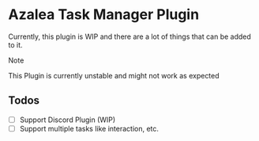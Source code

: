 # Azalea Task Manager Plugin

Currently, this plugin is WIP and there are a lot of things that can be added to it.

> [!NOTE]
> This Plugin is currently unstable and might not work as expected

## Todos

- [ ] Support Discord Plugin (WIP)
- [ ] Support multiple tasks like interaction, etc.